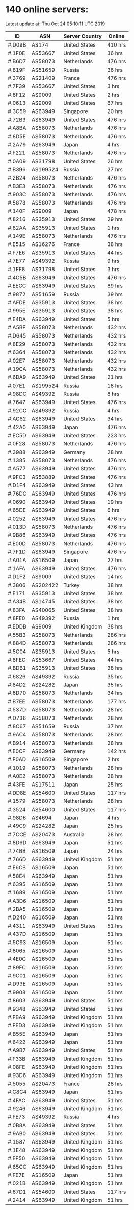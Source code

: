 # 140 online servers:

Latest update at: Thu Oct 24 05:10:11 UTC 2019

| ID | ASN | Server Country | Online |
| -- | --- | -------------- | ------ |
| #.D09B | AS174 | United States | 410 hrs |
| #.1F0E | AS53667 | United States | 36 hrs |
| #.B6D7 | AS58073 | Netherlands | 476 hrs |
| #.819F | AS51659 | Russia | 36 hrs |
| #.3769 | AS21409 | France | 476 hrs |
| #.7F39 | AS53667 | United States | 3 hrs |
| #.8F12 | AS9009 | United States | 2 hrs |
| #.0613 | AS9009 | United States | 67 hrs |
| #.3C59 | AS63949 | Singapore | 20 hrs |
| #.72B3 | AS63949 | United States | 476 hrs |
| #.A8BA | AS58073 | Netherlands | 476 hrs |
| #.8D5E | AS58073 | Netherlands | 476 hrs |
| #.2A79 | AS63949 | Japan | 4 hrs |
| #.F221 | AS58073 | Netherlands | 476 hrs |
| #.0A09 | AS31798 | United States | 26 hrs |
| #.B396 | AS199524 | Russia | 27 hrs |
| #.2B24 | AS58073 | Netherlands | 476 hrs |
| #.B3E3 | AS58073 | Netherlands | 476 hrs |
| #.903C | AS58073 | Netherlands | 476 hrs |
| #.5878 | AS58073 | Netherlands | 476 hrs |
| #.140F | AS9009 | Japan | 478 hrs |
| #.8216 | AS35913 | United States | 29 hrs |
| #.82AA | AS35913 | United States | 1 hrs |
| #.149E | AS58073 | Netherlands | 476 hrs |
| #.E515 | AS16276 | France | 38 hrs |
| #.F7E6 | AS35913 | United States | 44 hrs |
| #.7E77 | AS49392 | Russia | 9 hrs |
| #.1FF8 | AS31798 | United States | 3 hrs |
| #.4C5B | AS63949 | United States | 476 hrs |
| #.EECC | AS63949 | United States | 89 hrs |
| #.9872 | AS51659 | Russia | 39 hrs |
| #.AFDE | AS35913 | United States | 38 hrs |
| #.995E | AS35913 | United States | 38 hrs |
| #.E4DA | AS63949 | United States | 5 hrs |
| #.A5BF | AS58073 | Netherlands | 432 hrs |
| #.D645 | AS58073 | Netherlands | 432 hrs |
| #.8E29 | AS58073 | Netherlands | 432 hrs |
| #.6364 | AS58073 | Netherlands | 432 hrs |
| #.02E7 | AS58073 | Netherlands | 432 hrs |
| #.19CA | AS58073 | Netherlands | 432 hrs |
| #.6DA9 | AS63949 | United States | 21 hrs |
| #.07E1 | AS199524 | Russia | 18 hrs |
| #.98DC | AS49392 | Russia | 8 hrs |
| #.7647 | AS63949 | United States | 476 hrs |
| #.92CC | AS49392 | Russia | 4 hrs |
| #.AC62 | AS63949 | United States | 34 hrs |
| #.42A0 | AS63949 | Japan | 476 hrs |
| #.EC5D | AS63949 | United States | 223 hrs |
| #.0F28 | AS58073 | Netherlands | 476 hrs |
| #.3988 | AS63949 | Germany | 28 hrs |
| #.1385 | AS58073 | Netherlands | 476 hrs |
| #.A577 | AS63949 | United States | 476 hrs |
| #.9FC3 | AS53889 | United States | 476 hrs |
| #.D1F4 | AS63949 | United States | 43 hrs |
| #.76DC | AS63949 | United States | 476 hrs |
| #.0690 | AS63949 | United States | 19 hrs |
| #.65DE | AS63949 | United States | 6 hrs |
| #.0252 | AS63949 | United States | 476 hrs |
| #.013D | AS58073 | Netherlands | 476 hrs |
| #.9B86 | AS63949 | United States | 476 hrs |
| #.E00D | AS58073 | Netherlands | 476 hrs |
| #.7F1D | AS63949 | Singapore | 476 hrs |
| #.A01A | AS16509 | Japan | 27 hrs |
| #.1AFA | AS63949 | United States | 476 hrs |
| #.D1F2 | AS9009 | United States | 14 hrs |
| #.3806 | AS202422 | Turkey | 38 hrs |
| #.E171 | AS35913 | United States | 38 hrs |
| #.A34B | AS14745 | United States | 38 hrs |
| #.83FA | AS40065 | United States | 38 hrs |
| #.8FE0 | AS49392 | Russia | 1 hrs |
| #.EDDB | AS9009 | United Kingdom | 38 hrs |
| #.55B3 | AS58073 | Netherlands | 286 hrs |
| #.884D | AS58073 | Netherlands | 286 hrs |
| #.5C04 | AS35913 | United States | 5 hrs |
| #.8FEC | AS53667 | United States | 44 hrs |
| #.BDB1 | AS35913 | United States | 38 hrs |
| #.6826 | AS49392 | Russia | 35 hrs |
| #.84D2 | AS24282 | Japan | 35 hrs |
| #.6D70 | AS58073 | Netherlands | 34 hrs |
| #.B7EE | AS58073 | Netherlands | 177 hrs |
| #.537D | AS58073 | Netherlands | 28 hrs |
| #.D736 | AS58073 | Netherlands | 28 hrs |
| #.8C67 | AS51659 | Russia | 37 hrs |
| #.9AC4 | AS58073 | Netherlands | 28 hrs |
| #.B914 | AS58073 | Netherlands | 28 hrs |
| #.E0CF | AS63949 | Germany | 142 hrs |
| #.F0AD | AS16509 | Singapore | 2 hrs |
| #.1019 | AS58073 | Netherlands | 28 hrs |
| #.A0E2 | AS58073 | Netherlands | 28 hrs |
| #.43FE | AS17511 | Japan | 25 hrs |
| #.DD8E | AS54600 | United States | 117 hrs |
| #.1579 | AS58073 | Netherlands | 28 hrs |
| #.3524 | AS54600 | United States | 117 hrs |
| #.98D6 | AS4694 | Japan | 4 hrs |
| #.49C9 | AS24282 | Japan | 25 hrs |
| #.7CCE | AS20473 | Australia | 28 hrs |
| #.8D6D | AS63949 | Japan | 51 hrs |
| #.74BB | AS16509 | Japan | 24 hrs |
| #.766D | AS63949 | United Kingdom | 51 hrs |
| #.E6CB | AS16509 | Japan | 51 hrs |
| #.58E4 | AS63949 | Japan | 51 hrs |
| #.6395 | AS16509 | Japan | 51 hrs |
| #.1689 | AS16509 | Japan | 51 hrs |
| #.A3D6 | AS16509 | Japan | 51 hrs |
| #.2BA5 | AS16509 | Japan | 51 hrs |
| #.D240 | AS16509 | Japan | 51 hrs |
| #.4311 | AS63949 | United States | 51 hrs |
| #.437D | AS16509 | Japan | 51 hrs |
| #.5C93 | AS16509 | Japan | 51 hrs |
| #.8065 | AS16509 | Japan | 51 hrs |
| #.4E0C | AS16509 | Japan | 51 hrs |
| #.89FC | AS16509 | Japan | 51 hrs |
| #.9C01 | AS16509 | Japan | 51 hrs |
| #.D93E | AS16509 | Japan | 51 hrs |
| #.9908 | AS16509 | Japan | 51 hrs |
| #.8603 | AS63949 | United States | 51 hrs |
| #.9348 | AS63949 | United States | 51 hrs |
| #.FBA9 | AS63949 | United Kingdom | 51 hrs |
| #.FED3 | AS63949 | United Kingdom | 51 hrs |
| #.B55E | AS63949 | Japan | 51 hrs |
| #.6422 | AS63949 | Japan | 51 hrs |
| #.A9B7 | AS63949 | United States | 51 hrs |
| #.F33B | AS63949 | United Kingdom | 51 hrs |
| #.08FE | AS63949 | United Kingdom | 51 hrs |
| #.93D6 | AS63949 | United Kingdom | 51 hrs |
| #.5055 | AS20473 | France | 28 hrs |
| #.C8C4 | AS63949 | Japan | 51 hrs |
| #.4FAC | AS63949 | United States | 51 hrs |
| #.9246 | AS63949 | United Kingdom | 51 hrs |
| #.FE73 | AS49392 | Russia | 4 hrs |
| #.0B8A | AS63949 | United States | 51 hrs |
| #.9AB0 | AS63949 | United States | 51 hrs |
| #.1587 | AS63949 | United Kingdom | 51 hrs |
| #.1E48 | AS63949 | United Kingdom | 51 hrs |
| #.EF50 | AS63949 | United Kingdom | 51 hrs |
| #.65CC | AS63949 | United Kingdom | 51 hrs |
| #.FE7E | AS16509 | Japan | 51 hrs |
| #.021B | AS63949 | United Kingdom | 51 hrs |
| #.67D1 | AS54600 | United States | 117 hrs |
| #.2414 | AS63949 | United Kingdom | 51 hrs |

